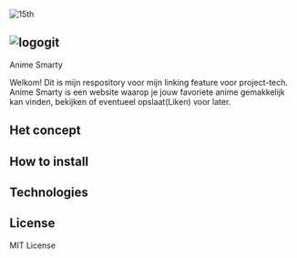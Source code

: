 ![15th](https://user-images.githubusercontent.com/118122875/224559625-04d4f8c7-c889-4c44-ade8-3c213bf06568.jpg)

##  ![logogit](https://user-images.githubusercontent.com/118122875/224569597-475b1d93-c3a3-4e7e-91a4-bc3d354bf23a.png)
Anime Smarty

Welkom! Dit is mijn respository voor mijn linking feature voor project-tech. Anime Smarty is een website waarop je jouw favoriete anime gemakkelijk kan vinden, bekijken of eventueel opslaat(Liken) voor later.

## Het concept



## How to install

## Technologies

## License

MIT License
